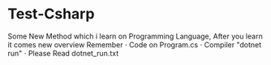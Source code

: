 # Test-Csharp
Some New Method which i learn on Programming Language, After you learn it comes new overview
Remember 
⋅ Code on Program.cs
⋅ Compiler "dotnet run"
⋅ Please Read dotnet_run.txt
